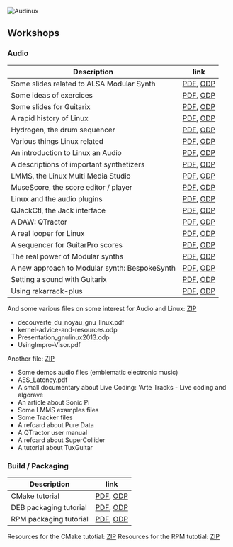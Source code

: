 ![Audinux](../images/AudinuxBanner.png)

## Workshops

### Audio

Description | link
----------- | ----
Some slides related to ALSA Modular Synth | [PDF](../workshop/audio/AMS.pdf), [ODP](../workshop/audio/AMS.odp)
Some ideas of exercices | [PDF](../workshop/audio/Exercices.pdf), [ODP](../workshop/audio/Exercices.odp)
Some slides for Guitarix | [PDF](../workshop/audio/Guitarix.pdf), [ODP](../workshop/audio/Guitarix.odp)
A rapid history of Linux | [PDF](../workshop/audio/Historique.pdf), [ODP](../workshop/audio/Historique.odp)
Hydrogen, the drum sequencer | [PDF](../workshop/audio/Hydrogen.pdf), [ODP](../workshop/audio/Hydrogen.odp)
Various things Linux related | [PDF](../workshop/audio/LinuxDivers.pdf), [ODP](../workshop/audio/LinuxDivers.odp)
An introduction to Linux an Audio | [PDF](../workshop/audio/LinuxIntro.pdf), [ODP](../workshop/audio/LinuxIntro.odp)
A descriptions of important synthetizers | [PDF](../workshop/audio/LinuxSynth.pdf), [ODP](../workshop/audio/LinuxSynth.odp)
LMMS, the Linux Multi Media Studio | [PDF](../workshop/audio/LMMS.pdf), [ODP](../workshop/audio/LMMS.odp)
MuseScore, the score editor / player | [PDF](../workshop/audio/MuseScore.pdf), [ODP](../workshop/audio/MuseScore.odp)
Linux and the audio plugins | [PDF](../workshop/audio/Plugins.pdf), [ODP](../workshop/audio/Plugins.odp)
QJackCtl, the Jack interface | [PDF](../workshop/audio/QJackCtl.pdf), [ODP](../workshop/audio/QJackCtl.odp)
A DAW: QTractor | [PDF](../workshop/audio/Qtractor.pdf), [ODP](../workshop/audio/Qtractor.odp)
A real looper for Linux | [PDF](../workshop/audio/SooperLooper.pdf), [ODP](../workshop/audio/SooperLooper.odp)
A sequencer for GuitarPro scores | [PDF](../workshop/audio/TuxGuitar.pdf), [ODP](../workshop/audio/TuxGuitar.odp)
The real power of Modular synths | [PDF](../workshop/audio/VCVRack.pdf), [ODP](../workshop/audio/VCVRack.odp)
A new approach to Modular synth: BespokeSynth | [PDF](../workshop/audio/BespokeSynth.pdf), [ODP](../workshop/audio/BespokeSynth.odp)
Setting a sound with Guitarix | [PDF](../workshop/audio/GuitarEffectChain.pdf), [ODP](../workshop/audio/GuitarEffectChain.odp)
Using rakarrack-plus | [PDF](../workshop/audio/rakarrack.pdf), [ODP](../workshop/audio/rakarrack.odp)

And some various files on some interest for Audio and Linux: [ZIP](../workshop/audio/Divers.zip)
* decouverte_du_noyau_gnu_linux.pdf
* kernel-advice-and-resources.odp
* Presentation_gnulinux2013.odp
* UsingImpro-Visor.pdf

Another file: [ZIP](http://ycollette.free.fr/Guitare/Ressources.zip)
* Some demos audio files (emblematic electronic music)
* AES_Latency.pdf
* A small documentary about Live Coding: 'Arte Tracks - Live coding and algorave
* An article about Sonic Pi
* Some LMMS examples files
* Some Tracker files
* A refcard about Pure Data
* A QTractor user manual
* A refcard about SuperCollider
* A tutorial about TuxGuitar

### Build / Packaging

Description | link
----------- | ----
CMake tutorial | [PDF](../workshop/cmake/cmake.pdf), [ODP](../workshop/cmake/cmake.odp)
DEB packaging tutorial | [PDF](../workshop/deb/deb.pdf), [ODP](../workshop/deb/deb.odp)
RPM packaging tutorial | [PDF](../workshop/rpm/rpm.pdf), [ODP](../workshop/rpm/rpm.odp)

Resources for the CMake tutotial: [ZIP](../workshop/cmake/CMakeResources.zip)
Resources for the RPM tutotial: [ZIP](../workshop/rpm/RPMResources.zip)
